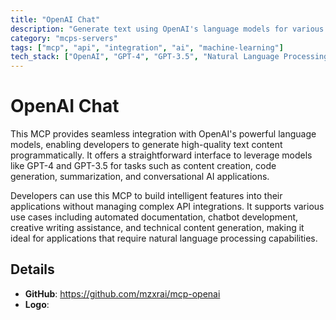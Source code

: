 ```yaml
---
title: "OpenAI Chat"
description: "Generate text using OpenAI's language models for various applications and use cases."
category: "mcps-servers"
tags: ["mcp", "api", "integration", "ai", "machine-learning"]
tech_stack: ["OpenAI", "GPT-4", "GPT-3.5", "Natural Language Processing", "AI Text Generation"]
---
```


# OpenAI Chat

This MCP provides seamless integration with OpenAI's powerful language models, enabling developers to generate high-quality text content programmatically. It offers a straightforward interface to leverage models like GPT-4 and GPT-3.5 for tasks such as content creation, code generation, summarization, and conversational AI applications.

Developers can use this MCP to build intelligent features into their applications without managing complex API integrations. It supports various use cases including automated documentation, chatbot development, creative writing assistance, and technical content generation, making it ideal for applications that require natural language processing capabilities.

## Details

- **GitHub**: https://github.com/mzxrai/mcp-openai
- **Logo**: 
